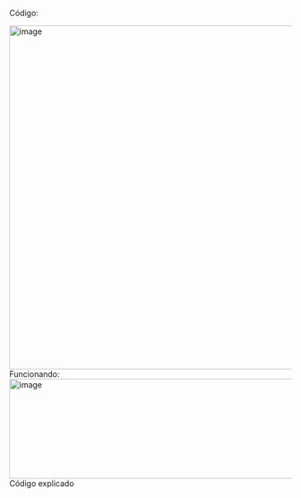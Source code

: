 Código:

<img width="1061" height="613" alt="image" src="https://github.com/user-attachments/assets/bddee199-7b32-4abf-a9b9-880c483eb553" />
Funcionando:
<img width="1073" height="178" alt="image" src="https://github.com/user-attachments/assets/597c4cd5-91a5-4a10-b818-428f5d1033ee" />
Código explicado
